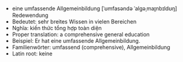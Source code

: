 - eine umfassende Allgemeinbildung	[ˈʊmfasəndə ˈalɡəˌmaɪ̯nbɪldʊŋ]	Redewendung
- Bedeutet: sehr breites Wissen in vielen Bereichen
- Nghĩa: kiến thức tổng hợp toàn diện
- Proper translation: a comprehensive general education
- Beispiel: Er hat eine umfassende Allgemeinbildung.
- Familienwörter: umfassend (comprehensive), Allgemeinbildung	
- Latin root: keine